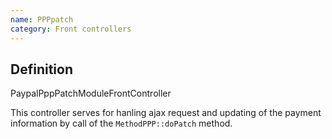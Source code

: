 ```yaml
---
name: PPPpatch
category: Front controllers
---
```


## Definition

PaypalPppPatchModuleFrontController

This controller serves for hanling ajax request and updating of the payment information 
by call of the `MethodPPP::doPatch` method.




